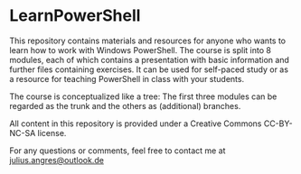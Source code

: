# LearnPowerShell

This repository contains materials and resources for anyone who wants to learn how to work with Windows PowerShell.
The course is split into 8 modules, each of which contains a presentation with basic information and further files containing exercises.
It can be used for self-paced study or as a resource for teaching PowerShell in class with your students.

The course is conceptualized like a tree:
The first three modules can be regarded as the trunk and the others as (additional) branches.

All content in this repository is provided under a Creative Commons CC-BY-NC-SA license.

For any questions or comments, feel free to contact me at julius.angres@outlook.de
